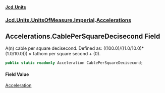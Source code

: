 #### [Jcd.Units](index.md 'index')
### [Jcd.Units.UnitsOfMeasure.Imperial](Jcd.Units.UnitsOfMeasure.Imperial.md 'Jcd.Units.UnitsOfMeasure.Imperial').[Accelerations](Accelerations.md 'Jcd.Units.UnitsOfMeasure.Imperial.Accelerations')

## Accelerations.CablePerSquareDecisecond Field

A(n) cable per square decisecond. Defined as: ((100.0)/((1.0/10.0)*(1.0/10.0))) × fathom per square second + (0).

```csharp
public static readonly Acceleration CablePerSquareDecisecond;
```

#### Field Value
[Acceleration](Acceleration.md 'Jcd.Units.UnitTypes.Acceleration')